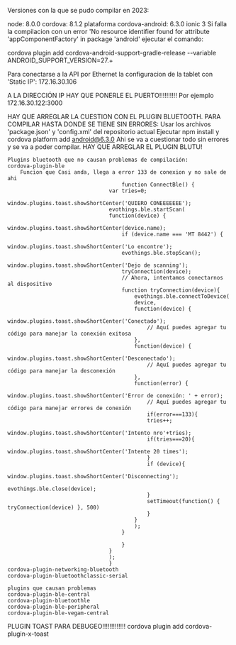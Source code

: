 Versiones con la que se pudo compilar en 2023:

node: 8.0.0
cordova: 8.1.2
plataforma cordova-android: 6.3.0
ionic 3
Si falla la compilacion con un error 'No resource identifier found for attribute 'appComponentFactory' in package 'android' ejecutar el comando:

cordova plugin add cordova-android-support-gradle-release --variable ANDROID_SUPPORT_VERSION=27.+

Para conectarse a la API por Ethernet la configuracion de la tablet con 'Static IP': 172.16.30.106

A LA DIRECCIÓN IP HAY QUE PONERLE EL PUERTO!!!!!!!!!!
Por ejemplo 172.16.30.122:3000

HAY QUE ARREGLAR LA CUESTION CON EL PLUGIN BLUETOOTH. PARA COMPILAR HASTA DONDE SE TIENE SIN ERRORES:
	Usar los archivos 'package.json' y 'config.xml' del repositorio actual
	Ejecutar npm install y cordova platform add android@6.3.0
	Ahi se va a cuestionar todo sin errores y se va a poder compilar. HAY QUE ARREGLAR EL PLUGIN BLUTU!

	Plugins bluetooth que no causan problemas de compilación:
	cordova-plugin-ble
		Funcion que Casi anda, llega a error 133 de conexion y no sale de ahi
										function ConnectBle() {
									var tries=0;
									window.plugins.toast.showShortCenter('QUIERO CONEEEEEEE');
									evothings.ble.startScan(
									function(device) {
										window.plugins.toast.showShortCenter(device.name);
										if (device.name === 'MT 8442') {
										window.plugins.toast.showShortCenter('Lo encontre');
										evothings.ble.stopScan();
										window.plugins.toast.showShortCenter('Dejo de scanning');
										tryConnection(device);
										// Ahora, intentamos conectarnos al dispositivo
										function tryConnection(device){
											evothings.ble.connectToDevice(
											device,
											function(device) {
												window.plugins.toast.showShortCenter('Conectado');
												// Aquí puedes agregar tu código para manejar la conexión exitosa
											},
											function(device) {
												window.plugins.toast.showShortCenter('Desconectado');
												// Aquí puedes agregar tu código para manejar la desconexión
											},
											function(error) {
												window.plugins.toast.showShortCenter('Error de conexión: ' + error);
												// Aquí puedes agregar tu código para manejar errores de conexión
												if(error===133){
												tries++;
												window.plugins.toast.showShortCenter('Intento nro'+tries);
												if(tries===20){
													window.plugins.toast.showShortCenter('Intente 20 times');    
												}
												if (device){
													window.plugins.toast.showShortCenter('Disconnecting');
													evothings.ble.close(device);
												}
												setTimeout(function() { tryConnection(device) }, 500)
												}
											}
											);
										}
										
										}
									}
									);
									}
	cordova-plugin-networking-bluetooth
	cordova-plugin-bluetoothclassic-serial

	plugins que causan problemas
	cordova-plugin-ble-central
	cordova-plugin-bluetoothle
	cordova-plugin-ble-peripheral
	cordova-plugin-ble-vegam-central

PLUGIN TOAST PARA DEBUGEO!!!!!!!!!!!!!
cordova plugin add cordova-plugin-x-toast
